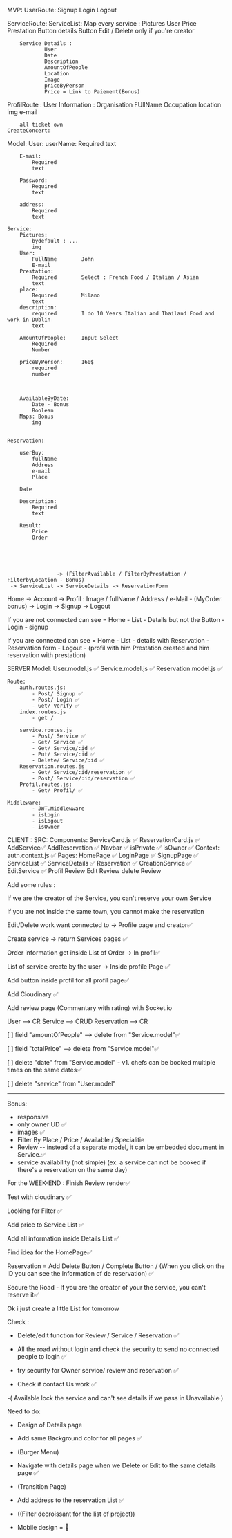  MVP:
UserRoute:
    Signup
    Login
    Logout

ServiceRoute:
        ServiceList:
            Map every service :
                Pictures
                User
                Price
                Prestation
                Button details
                Button Edit / Delete only if you're creator  
        
        
        Service Details :
                User
                Date
                Description
                AmountOfPeople
                Location
                Image
                priceByPerson
                Price = Link to Paiement(Bonus)

                
ProfilRoute :
    User Information :
        Organisation
        FUllName
        Occupation
        location
        img
        e-mail

        all ticket own 
    CreateConcert:





Model:
    User:
        userName:
            Required
            text

        E-mail:
            Required
            text

        Password:
            Required
            text

        address:
            Required
            text

    Service:
        Pictures:
            bydefault : ...
            img
        User:
            FullName        John
            E-mail
        Prestation:
            Required        Select : French Food / Italian / Asian 
            text
        place:
            Required        Milano
            text
        description:
            required        I do 10 Years Italian and Thailand Food and work in DUblin
            text

        AmountOfPeople:     Input Select
            Required        
            Number      

        priceByPerson:      160$
            required
            number



        AvailableByDate:
            Date - Bonus
            Boolean
        Maps: Bonus
            img
        

    Reservation:

        userBuy:
            fullName
            Address
            e-mail
            Place
        
        Date

        Description:
            Required
            text

        Result:
            Price
            Order



       

                    -> (FilterAvailable / FilterByPrestation / FilterbyLocation - Bonus)
     -> ServiceList -> ServiceDetails -> ReservationForm
Home -> Account -> Profil : Image / fullName / Address / e-Mail - (MyOrder bonus)
     -> Login
     -> Signup
     -> Logout

If you are not connected
can see = Home - List - Details but not the Button - Login - signup

If you are connected 
can see = Home - List - details with Reservation - Reservation form - Logout - (profil with him Prestation created and him reservation with prestation)



SERVER
    Model:
        User.model.js ✅
        Service.model.js ✅
        Reservation.model.js ✅
    
    Route:
        auth.routes.js:
            - Post/ Signup ✅
            - Post/ Login ✅
            - Get/ Verify ✅
        index.routes.js
            - get /
            
        service.routes.js
            - Post/ Service ✅
            - Get/ Service ✅
            - Get/ Service/:id ✅
            - Put/ Service/:id ✅
            - Delete/ Service/:id ✅
        Reservation.routes.js
            - Get/ Service/:id/reservation ✅
            - Post/ Service/:id/reservation ✅
        Profil.routes.js:
            - Get/ Profil/ ✅
    
    Middleware:
            - JWT.Middlewware
            - isLogin
            - isLogout
            - isOwner


CLIENT :
    SRC:
        Components:
            ServiceCard.js ✅
            ReservationCard.js ✅
            AddService✅
            AddReservation   ✅
            Navbar ✅
            isPrivate ✅
            isOwner ✅
        Context:
            auth.context.js ✅
        Pages:
            HomePage ✅
            LoginPage ✅
            SignupPage ✅
            ServiceList ✅
            ServiceDetails ✅
            Reservation ✅
            CreationService ✅
            EditService ✅
            Profil
            Review
            Edit Review
            delete Review



Add some rules :

If we are the creator of the Service, you can't reserve your own Service

If you are not inside the same town, you cannot make the reservation





Edit/Delete work want connected to -> Profile page and creator✅

Create service -> return Services pages ✅

Order information get inside List of Order -> In profil✅

List of service create by the user -> Inside profile  Page ✅

Add button inside profil for all profil page✅

Add Cloudinary ✅

Add review page (Commentary with rating) 
with Socket.io



User --> CR
Service --> CRUD
Reservation  --> CR


[ ] field "amountOfPeople"
--> delete from "Service.model"✅

[ ] field  "totalPrice"
--> delete from "Service.model"✅

[ ] delete "date" from "Service.model"
    - v1. chefs can be booked multiple times on the same dates✅

[ ] delete "service" from "User.model"

-----



Bonus:
- responsive
- only owner UD ✅
- images ✅
- Filter By Place / Price / Available / Specialitie
- Review -- instead of a separate model, it can be embedded document in Service.✅
- service availability (not simple) (ex. a service can not be booked if there's a reservation on the same day)







For the WEEK-END :
Finish Review render✅

Test with cloudinary ✅

Looking for Filter ✅

Add price to Service List ✅

Add all information inside Details List ✅

Find idea for the HomePage✅

Reservation =   Add Delete Button / Complete Button / (When you click on the ID you can see the Information of de reservation) ✅

Secure the Road - If you are the creator of your the service, you can't reserve it✅





Ok i just create a little List for tomorrow



Check : 
- Delete/edit function for Review / Service / Reservation ✅

- All the road without login and check the security to send no connected people to login ✅

- try security for Owner service/ review and reservation ✅

- Check if contact Us work ✅

-( Available lock the service and can't see details if we pass in Unavailable )


Need to do:

- Design of Details page 

- Add same Background color for all pages ✅

- (Burger Menu)

- Navigate with details page when we Delete or Edit to the same details page ✅

- (Transition Page)

- Add address to the reservation List ✅

- ((Filter decroissant for the list of project))

- Mobile design = 🍾
 